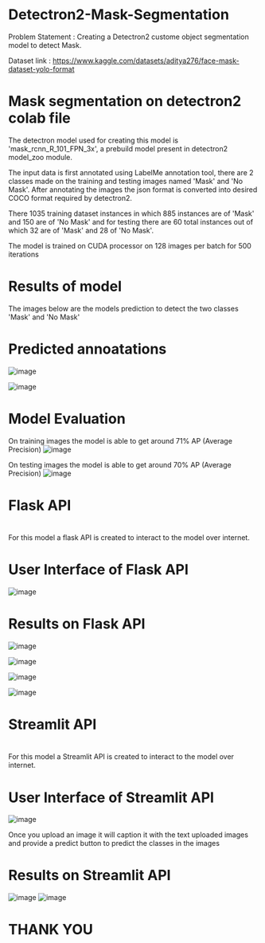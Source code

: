 # Detectron2-Mask-Segmentation
Problem Statement : Creating a Detectron2 custome object segmentation model to detect Mask.

Dataset link : https://www.kaggle.com/datasets/aditya276/face-mask-dataset-yolo-format


# Mask segmentation on detectron2 colab file

The detectron model used for creating this model is 'mask_rcnn_R_101_FPN_3x', a prebuild model present in detectron2 model_zoo module.

The input data is first annotated using LabelMe annotation tool, there are 2 classes made on the training and testing images named 'Mask' and 'No Mask'. After annotating the images the json format is converted into desired COCO format required by detectron2.

There 1035 training dataset instances in which 885 instances are of 'Mask' and 150 are of 'No Mask' and for testing there are 60 total instances out of which 32 are of 'Mask' and 28 of 'No Mask'.

The model is trained on CUDA processor on 128 images per batch for 500 iterations

# Results of model
The images below are the models prediction to detect the two classes 'Mask' and 'No Mask'

# Predicted annoatations 
![image](https://github.com/IYashCanCode/Detectron2-Mask-Detection/assets/91466909/2bebda70-721e-40e6-a633-ba22e0b854cf)

 
![image](https://github.com/IYashCanCode/Detectron2-Mask-Detection/assets/91466909/638231cf-1dd6-473e-b02d-99215df14254)



# Model Evaluation 

On training images the model is able to get around 71% AP (Average Precision)
![image](https://github.com/IYashCanCode/Detectron2-Mask-Detection/assets/91466909/330a0c0a-0b5d-4ed9-bc22-8373fa7d4a83)


On testing images the model is able to get around 70% AP (Average Precision)
![image](https://github.com/IYashCanCode/Detectron2-Mask-Detection/assets/91466909/5ba99d51-961a-4348-aead-522512d07242)



#
# Flask API
#
For this model a flask API is created to interact to the model over internet.

# User Interface of Flask API
![image](https://github.com/IYashCanCode/Detectron2-Mask-Detection/assets/91466909/7d8107fd-a865-42cd-9986-f780946a76f0)


# Results on Flask API
![image](https://github.com/IYashCanCode/Detectron2-Mask-Detection/assets/91466909/396114ca-bc94-4faf-be15-b782d608d6c4)

![image](https://github.com/IYashCanCode/Detectron2-Mask-Detection/assets/91466909/251696f7-bd81-429f-b74a-0ecaa994b767)

![image](https://github.com/IYashCanCode/Detectron2-Mask-Detection/assets/91466909/5047cf1f-fe85-4495-97ca-19ab88308703)

![image](https://github.com/IYashCanCode/Detectron2-Mask-Detection/assets/91466909/c2221dd2-2607-4313-bb79-09fe2c7d7150)



#
# Streamlit API
#
For this model a Streamlit API is created to interact to the model over internet.

# User Interface of Streamlit API
![image](https://github.com/IYashCanCode/Detectron2-Mask-Detection/assets/91466909/f50af214-df7e-42b4-b244-40dc162f4de2)


Once you upload an image it will caption it with the text uploaded images and provide a predict button to predict the classes in the images

# Results on Streamlit API
![image](https://github.com/IYashCanCode/Detectron2-Mask-Detection/assets/91466909/ee43e353-963c-44a9-a519-6ad8c9b46c9e)
![image](https://github.com/IYashCanCode/Detectron2-Mask-Detection/assets/91466909/2a4dd111-32e5-4274-b315-c62bfeef78a7)

# THANK YOU 







